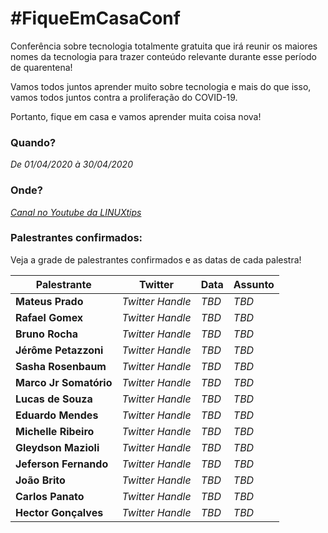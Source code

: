 # #FiqueEmCasaConf

Conferência sobre tecnologia totalmente gratuita que irá reunir os maiores nomes da tecnologia para trazer conteúdo relevante durante esse período de quarentena!

Vamos todos juntos aprender muito sobre tecnologia e mais do que isso, vamos todos juntos contra a proliferação do COVID-19.

Portanto, fique em casa e vamos aprender muita coisa nova!

### Quando? 
*De 01/04/2020 à 30/04/2020*


### Onde?
*[Canal no Youtube da LINUXtips](https://youtube.com/linuxtips)*


### Palestrantes confirmados:
Veja a grade de palestrantes confirmados e as datas de cada palestra!

Palestrante | Twitter | Data | Assunto
--- | --- | --- | --
**Mateus Prado** | *Twitter Handle* | *TBD* | *TBD*
**Rafael Gomex** | *Twitter Handle* | *TBD* | *TBD* 
**Bruno Rocha** | *Twitter Handle* | *TBD* | *TBD* 
**Jérôme Petazzoni** | *Twitter Handle* | *TBD* | *TBD* 
**Sasha Rosenbaum** | *Twitter Handle* | *TBD* | *TBD* 
**Marco Jr Somatório** | *Twitter Handle* | *TBD* | *TBD* 
**Lucas de Souza** | *Twitter Handle* | *TBD* | *TBD* 
**Eduardo Mendes** | *Twitter Handle* | *TBD* | *TBD* 
**Michelle Ribeiro** | *Twitter Handle* | *TBD* | *TBD* 
**Gleydson Mazioli** | *Twitter Handle* | *TBD* | *TBD* 
**Jeferson Fernando** | *Twitter Handle* | *TBD* | *TBD* 
**João Brito** | *Twitter Handle* | *TBD* | *TBD* 
**Carlos Panato** | *Twitter Handle* | *TBD* | *TBD* 
**Hector Gonçalves** | *Twitter Handle* | *TBD* | *TBD* 

